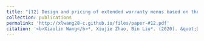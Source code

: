 ```yaml
---
title: "[12] Design and pricing of extended warranty menus based on the multinomial logit choice model"
collection: publications
permalink: 'http://xlwang28-c.github.io/files/paper-#12.pdf'
citation: '<b>Xiaolin Wang</b>*, Xiujie Zhao, Bin Liu*. (2020). &quot;Design and pricing of extended warranty menus based on the multinomial logit choice model.&quot; <i>European Journal of Operational Research</i>. 287(1), 237-250.'
---
```

